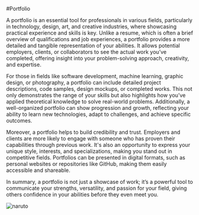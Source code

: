 #Portfolio

A portfolio is an essential tool for professionals in various fields, particularly in technology, design, art, and creative industries, where showcasing practical experience and skills is key. Unlike a resume, which is often a brief overview of qualifications and job experiences, a portfolio provides a more detailed and tangible representation of your abilities. It allows potential employers, clients, or collaborators to see the actual work you’ve completed, offering insight into your problem-solving approach, creativity, and expertise.

For those in fields like software development, machine learning, graphic design, or photography, a portfolio can include detailed project descriptions, code samples, design mockups, or completed works. This not only demonstrates the range of your skills but also highlights how you’ve applied theoretical knowledge to solve real-world problems. Additionally, a well-organized portfolio can show progression and growth, reflecting your ability to learn new technologies, adapt to challenges, and achieve specific outcomes.

Moreover, a portfolio helps to build credibility and trust. Employers and clients are more likely to engage with someone who has proven their capabilities through previous work. It's also an opportunity to express your unique style, interests, and specializations, making you stand out in competitive fields. Portfolios can be presented in digital formats, such as personal websites or repositories like GitHub, making them easily accessible and shareable.

In summary, a portfolio is not just a showcase of work; it’s a powerful tool to communicate your strengths, versatility, and passion for your field, giving others confidence in your abilities before they even meet you.

![naruto](https://github.com/user-attachments/assets/fa6bdd77-350b-4c15-b58e-8b8b50dc4d13)
